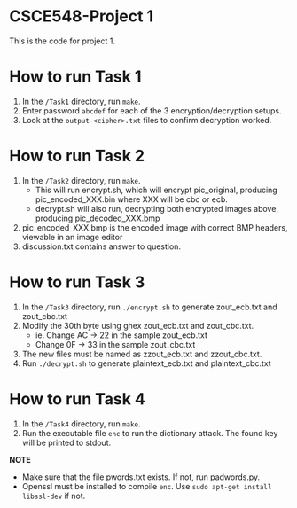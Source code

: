 # CSCE548-Project 1

This is the code for project 1.


# How to run Task 1

 1. In the `/Task1` directory, run `make`.
 2. Enter password `abcdef` for each of the 3 encryption/decryption setups.
 3. Look at the `output-<cipher>.txt` files to confirm decryption worked.


# How to run Task 2

 1. In the `/Task2` directory, run `make`.
    * This will run encrypt.sh, which will encrypt pic\_original, producing pic\_encoded\_XXX.bin where XXX will be cbc or ecb.
    * decrypt.sh will also run, decrypting both encrypted images above, producing pic\_decoded\_XXX.bmp
 2. pic\_encoded\_XXX.bmp is the encoded image with correct BMP headers, viewable in an image editor
 3. discussion.txt contains answer to question.

# How to run Task 3

 1. In the `/Task3` directory, run `./encrypt.sh` to generate zout_ecb.txt and zout_cbc.txt 
 2. Modify the 30th byte using ghex zout_ecb.txt and zout_cbc.txt. 
    * ie. Change AC -> 22 in the sample zout_ecb.txt 
    * Change 0F -> 33  in the sample zout_cbc.txt 
 3. The new files must be named as zzout_ecb.txt and zzout_cbc.txt.
 4. Run `./decrypt.sh` to generate plaintext_ecb.txt and plaintext_cbc.txt


# How to run Task 4

 1. In the `/Task4` directory, run `make`.
 2. Run the executable file `enc` to run the dictionary attack. The found key will be printed to stdout.
 
**NOTE** 
 * Make sure that the file pwords.txt exists. If not, run padwords.py.
 * Openssl must be installed to compile `enc`. Use `sudo apt-get install libssl-dev` if not.


